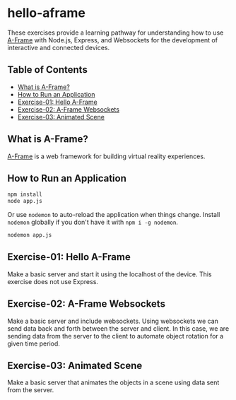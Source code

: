 # hello-aframe

These exercises provide a learning pathway for understanding how to use [A-Frame](https://aframe.io) with Node.js, Express, and Websockets for the development of interactive and connected devices.

## Table of Contents

* [What is A-Frame?](#what-is-a-frame)
* [How to Run an Application](#how-to-run-an-application)
* [Exercise-01: Hello A-Frame](#exercise-01-hello-a-frame)
* [Exercise-02: A-Frame Websockets](#exercise-02-a-frame-websockets)
* [Exercise-03: Animated Scene](#exercise-03-animated-scene)

## What is A-Frame?

[A-Frame](https://aframe.io/) is a web framework for building virtual reality experiences.

## How to Run an Application

```bash
npm install
node app.js
```
Or use `nodemon` to auto-reload the application when things change. Install `nodemon` globally if you don't have it with `npm i -g nodemon`.

```bash
nodemon app.js
```

## Exercise-01: Hello A-Frame

Make a basic server and start it using the localhost of the device. This exercise does not use Express.

## Exercise-02: A-Frame Websockets

Make a basic server and include websockets. Using websockets we can send data back and forth between the server and client. In this case, we are sending data from the server to the client to automate object rotation for a given time period.

## Exercise-03: Animated Scene

Make a basic server that animates the objects in a scene using data sent from the server.






